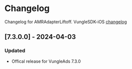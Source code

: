 # Changelog

Changelog for AMRAdapterLiftoff. 
VungleSDK-iOS [changelog](https://support.vungle.com/hc/en-us/articles/360002925791-Integrate-Vungle-SDK-for-iOS)

## [7.3.0.0] - 2024-04-03
### Updated
- Offical release for VungleAds 7.3.0
